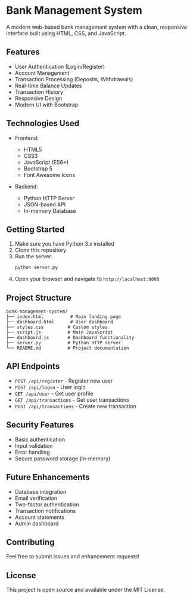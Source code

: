 # Bank Management System

A modern web-based bank management system with a clean, responsive interface built using HTML, CSS, and JavaScript.

## Features

- User Authentication (Login/Register)
- Account Management
- Transaction Processing (Deposits, Withdrawals)
- Real-time Balance Updates
- Transaction History
- Responsive Design
- Modern UI with Bootstrap

## Technologies Used

- Frontend:
  - HTML5
  - CSS3
  - JavaScript (ES6+)
  - Bootstrap 5
  - Font Awesome Icons

- Backend:
  - Python HTTP Server
  - JSON-based API
  - In-memory Database

## Getting Started

1. Make sure you have Python 3.x installed
2. Clone this repository
3. Run the server:
   ```bash
   python server.py
   ```
4. Open your browser and navigate to `http://localhost:8000`

## Project Structure

```
bank-management-system/
├── index.html          # Main landing page
├── dashboard.html      # User dashboard
├── styles.css         # Custom styles
├── script.js          # Main JavaScript
├── dashboard.js       # Dashboard functionality
├── server.py          # Python HTTP server
└── README.md          # Project documentation
```

## API Endpoints

- `POST /api/register` - Register new user
- `POST /api/login` - User login
- `GET /api/user` - Get user profile
- `GET /api/transactions` - Get user transactions
- `POST /api/transactions` - Create new transaction

## Security Features

- Basic authentication
- Input validation
- Error handling
- Secure password storage (in-memory)

## Future Enhancements

- Database integration
- Email verification
- Two-factor authentication
- Transaction notifications
- Account statements
- Admin dashboard

## Contributing

Feel free to submit issues and enhancement requests!

## License

This project is open source and available under the MIT License. 